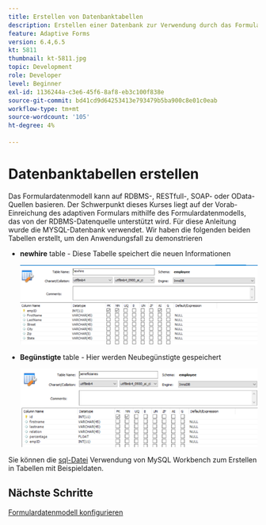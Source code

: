 ```yaml
---
title: Erstellen von Datenbanktabellen
description: Erstellen einer Datenbank zur Verwendung durch das Formulardatenmodell
feature: Adaptive Forms
version: 6.4,6.5
kt: 5811
thumbnail: kt-5811.jpg
topic: Development
role: Developer
level: Beginner
exl-id: 1136244a-c3e6-45f6-8af8-eb3c100f838e
source-git-commit: bd41cd9d64253413e793479b5ba900c8e01c0eab
workflow-type: tm+mt
source-wordcount: '105'
ht-degree: 4%

---
```


# Datenbanktabellen erstellen

Das Formulardatenmodell kann auf RDBMS-, RESTfull-, SOAP- oder OData-Quellen basieren. Der Schwerpunkt dieses Kurses liegt auf der Vorab-Einreichung des adaptiven Formulars mithilfe des Formulardatenmodells, das von der RDBMS-Datenquelle unterstützt wird. Für diese Anleitung wurde die MYSQL-Datenbank verwendet. Wir haben die folgenden beiden Tabellen erstellt, um den Anwendungsfall zu demonstrieren

* **newhire** table - Diese Tabelle speichert die neuen Informationen

   ![newhire](assets/newhire-table.png)


* **Begünstigte** table - Hier werden Neubegünstigte gespeichert

   ![Begünstigte](assets/beneficiaries-table.png)

Sie können die [sql-Datei](assets/db-schema.sql) Verwendung von MySQL Workbench zum Erstellen in Tabellen mit Beispieldaten.

## Nächste Schritte

[Formulardatenmodell konfigurieren](./configuring-form-data-model.md)
